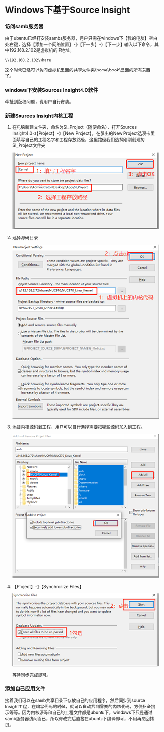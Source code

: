 # Windows下基于Source Insight

### 访问samb服务器

由于ubuntu已经打安装samba服务器，用户只需在windows下【我的电脑】空白处右键，选择【添加一个网络位置】-》【下一步】-》【下一步】输入以下命令，其中192.168.2.102是虚拟机的IP地址。

```
\\192.168.2.102\share
```

这个时候已经可以访问虚拟机里面的共享文件夹\home\book\里面的所有东西了。

### windows下安装Sources Insight4.0软件

牵扯到版权问题，请用户自行安装。

### 新建Sources Insight内核工程

1. 在电脑新建文件夹，命名为SI_Project（随便命名），打开Sources Insight4.0-》【Project】-》【New Project】，在弹出的New Project选项卡里面填写自己的工程名字和工程存放路径，这里路径我们选择刚刚创建的SI_Project文件夹

   ![image-20200107202300603](../media/20.si_prj_cfg1.png)

2. 选择源码目录

   ![image-20200107202804690](../media/21.si_pri_cfg2.png)

3. 添加内核源码到工程，用户可以自行选择需要把哪些源码加入到工程。

   ![image-20200107202910844](../media/22.si_prj_cfg3.png)

4. 【Project】-》【Synchronize Files】

   ![image-20200107203225906](../media/23.si_prj_cfg3.png)

   等待同步完成即可。

### 添加自己应用文件

接着我们可以在samb共享目录下存放自己的应用程序，然后同步到source Insight工程，在编写代码的时候，就可以自动找到需要的内核代码，方便补全提示等等。因为内核源码和自己的工程文件都是ubuntu下，windows下只是通过samb服务器访问而已，所以修改完后直接在ubuntu下编译即可，不用再来回拷贝。



